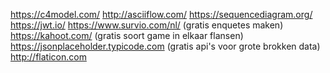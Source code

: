 https://c4model.com/
http://asciiflow.com/
https://sequencediagram.org/
https://jwt.io/
https://www.survio.com/nl/ (gratis enquetes maken)
https://kahoot.com/ (gratis soort game in elkaar flansen)
https://jsonplaceholder.typicode.com (gratis api's voor grote brokken data)
http://flaticon.com

